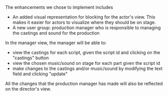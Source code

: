 The enhancements we chose to implement includes
- An added visual representation for blocking for the actor's view. This makes it easier for actors to visualize where they should be on stage.
- A new user group: production manager who is responsible to managing the castings and sound for the production

In the manager view, the manager will be able to:
- view the castings for each script, given the script id and clicking on the "castings" button
- view the chosen music/sound on stage for each part given the script id
- make changes to the castings and/or music/sound by modifying the text field and clicking "update"

All the changes that the production manager has made will also be reflected on the director's view.